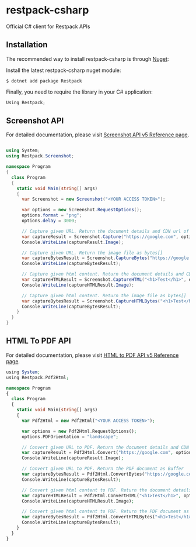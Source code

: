# restpack-csharp

Official C# client for Restpack APIs

## Installation

The recommended way to install restpack-csharp is through [Nuget](https://nuget.org):

Install the latest restpack-csharp nuget module:

```
$ dotnet add package Restpack
```

Finally, you need to require the library in your C# application:

```csharp
Using Restpack;
```

## Screenshot API

For detailed documentation, please visit [Screenshot API v5 Reference page](https://restpack.io/screenshot/docs).

```csharp

using System;
using Restpack.Screenshot;

namespace Program
{
  class Program
  {
    static void Main(string[] args)
    {
      var Screenshot = new Screenshot("<YOUR ACCESS TOKEN>");

      var options = new Screenshot.RequestOptions();
      options.format = "png";
      options.delay = 3000;

      // Capture given URL. Return the document details and CDN url of the Image
      var captureResult = Screenshot.Capture("https://google.com", options);
      Console.WriteLine(captureResult.Image);

      // Capture given URL. Return the image file as bytes[]
      var captureBytesResult = Screenshot.CaptureBytes("https://google.com", options);
      Console.WriteLine(captureBytesResult);

      // Capture given html content. Return the document details and CDN url of the Image
      var captureHTMLResult = Screenshot.CaptureHTML("<h1>Test</h1>", options);
      Console.WriteLine(captureHTMLResult.Image);

      // Capture given html content. Return the image file as bytes[]
      var captureBytesResult = Screenshot.CaptureHTMLBytes("<h1>Test</h1>", options);
      Console.WriteLine(captureBytesResult);
    }
  }
}

```

## HTML To PDF API

For detailed documentation, please visit [HTML to PDF API v5 Reference page](https://restpack.io/html2pdf/docs).

```php
using System;
using Restpack.Pdf2Html;

namespace Program
{
  class Program
  {
    static void Main(string[] args)
    {
      var Pdf2Html = new Pdf2Html("<YOUR ACCESS TOKEN>");

      var options = new Pdf2Html.RequestOptions();
      options.PDFOrientation = "landscape";

      // Convert given URL to PDF. Return the document details and CDN url of PDF
      var captureResult = Pdf2Html.Convert("https://google.com", options);
      Console.WriteLine(captureResult.Image);

      // Convert given URL to PDF. Return the PDF document as Buffer
      var captureBytesResult = Pdf2Html.ConvertBytes("https://google.com", options);
      Console.WriteLine(captureBytesResult);

      // Convert given html content to PDF. Return the document details and CDN url of PDF
      var captureHTMLResult = Pdf2Html.ConvertHTML("<h1>Test</h1>", options);
      Console.WriteLine(captureHTMLResult.Image);

      // Convert given html content to PDF. Return the PDF document as Buffer
      var captureBytesResult = Pdf2Html.ConvertHTMLBytes("<h1>Test</h1>", options);
      Console.WriteLine(captureBytesResult);
    }
  }
}
```
